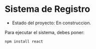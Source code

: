 <h1>Sistema de Registro</h1>

- Estado del proyecto: En construccion.

 Para ejecutar el sistema, debes poner:

 ```npm install react```
